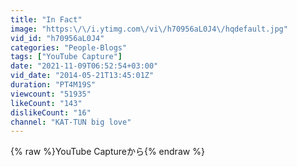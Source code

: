 ```yaml
---
title: "In Fact"
image: "https:\/\/i.ytimg.com\/vi\/h70956aL0J4\/hqdefault.jpg"
vid_id: "h70956aL0J4"
categories: "People-Blogs"
tags: ["YouTube Capture"]
date: "2021-11-09T06:52:54+03:00"
vid_date: "2014-05-21T13:45:01Z"
duration: "PT4M19S"
viewcount: "51935"
likeCount: "143"
dislikeCount: "16"
channel: "KAT-TUN big love"
---
```

{% raw %}YouTube Captureから{% endraw %}
